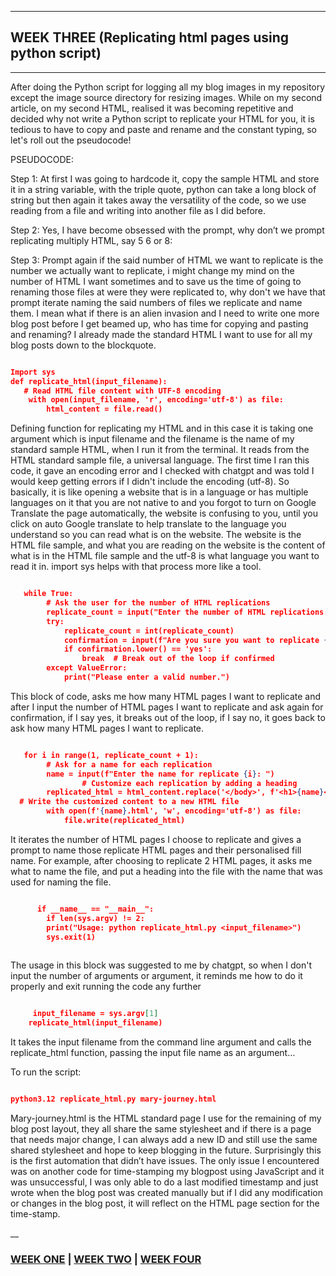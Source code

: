 
___

## WEEK THREE  (Replicating html pages using python script)

___

After doing the Python script for logging all my blog images in my repository except the image source directory for resizing images. While on my second article, on my second HTML, realised it was becoming repetitive and decided why not write a Python script to replicate your HTML for you, it is tedious to have to copy and paste and rename and the constant typing, so let's roll out the pseudocode!

PSEUDOCODE:

Step 1: At first I was going to hardcode it, copy the sample HTML and store it in a string variable, with the triple quote, python can take a long block of string but then again it takes away the versatility of the code, so we use reading from a file and writing into another file as I did before.

Step 2: Yes, I have become obsessed with the prompt, why don’t we prompt replicating multiply HTML, say 5 6 or 8:

Step 3: Prompt again if the said number of HTML we want to replicate is the number we actually want to replicate, i might change my mind on the number of HTML I want sometimes and to save us the time of going to renaming those files at were they were replicated to, why don't we have that prompt iterate naming the said numbers of files we replicate and name them. I mean what if there is an alien invasion and I need to write one more blog post before I get beamed up, who has time for copying and pasting and renaming? I already made the standard HTML I want to use for all my blog posts down to the blockquote.

```json

Import sys
def replicate_html(input_filename):
   # Read HTML file content with UTF-8 encoding
    with open(input_filename, 'r', encoding='utf-8') as file:
        html_content = file.read()
```
Defining function for replicating my HTML and in this case it is taking one argument which is input filename and the filename is the name of my standard sample HTML, when I run it from the terminal. It reads from the HTML standard sample file, a universal language. The first time I ran this code, it gave an encoding error and I checked with chatgpt and was told I would keep getting errors if I didn't include the encoding (utf-8). So basically, it is like opening a website that is in a language or has multiple languages on it that you are not native to and you forgot to turn on Google Translate the page automatically, the website is confusing to you, until you click on auto Google translate to help translate to the language you understand so you can read what is on the website. The website is the HTML file sample, and what you are reading on the website is the content of what is in the HTML file sample and the utf-8 is what language you want to read it in. import sys helps with that process more like a tool.

```json

   while True:
        # Ask the user for the number of HTML replications
        replicate_count = input("Enter the number of HTML replications: ")
        try:
            replicate_count = int(replicate_count)
            confirmation = input(f"Are you sure you want to replicate {replicate_count} times? (yes/no): ")
            if confirmation.lower() == 'yes':
                break  # Break out of the loop if confirmed
        except ValueError:
            print("Please enter a valid number.")
```

This block of code, asks me how many HTML pages I want to replicate and after I input the number of HTML pages I want to replicate and ask again for confirmation, if I say yes, it breaks out of the loop, if I say no, it goes back to ask how many HTML pages I want to replicate.

```json

   for i in range(1, replicate_count + 1):
        # Ask for a name for each replication
        name = input(f"Enter the name for replicate {i}: ")
                # Customize each replication by adding a heading
        replicated_html = html_content.replace('</body>', f'<h1>{name}</h1></body>')
  # Write the customized content to a new HTML file
        with open(f'{name}.html', 'w', encoding='utf-8') as file:
            file.write(replicated_html)

```
It iterates the number of HTML pages I choose to replicate and gives a prompt to name those replicate HTML pages and their personalised fill name. For example, after choosing to replicate 2 HTML pages, it asks me what to name the file, and put a heading into the file with the name that was used for naming the file.

```json

      if __name__ == "__main__":
	    if len(sys.argv) != 2:
        print("Usage: python replicate_html.py <input_filename>")
        sys.exit(1)
        

```
The usage in this block was suggested to me by chatgpt, so when I don't input the number of arguments or argument, it reminds me how to do it properly and exit running the code any further

```json

     input_filename = sys.argv[1]
    replicate_html(input_filename)

````
It takes the input filename from the command line argument and calls the replicate_html function, passing the input file name as an argument…

To run the script: 

```json

python3.12 replicate_html.py mary-journey.html

```

Mary-journey.html is the HTML standard page I use for the remaining of my blog post layout, they all share the same stylesheet and if there is a page that needs major change, I can always add a new ID and still use the same shared stylesheet and hope to keep blogging in the future. Surprisingly this is the first automation that didn’t have issues. The only issue I encountered was on another code for time-stamping my blogpost using JavaScript and it was unsuccessful, I was only able to do a last modified timestamp and just wrote when the blog post was created manually but if I did any modification or changes in the blog post, it will reflect on the HTML page section for the time-stamp.

__

### [WEEK ONE](automation_one.md)  |  [WEEK TWO](automation_two.md)  | [WEEK FOUR](automation_four.md)